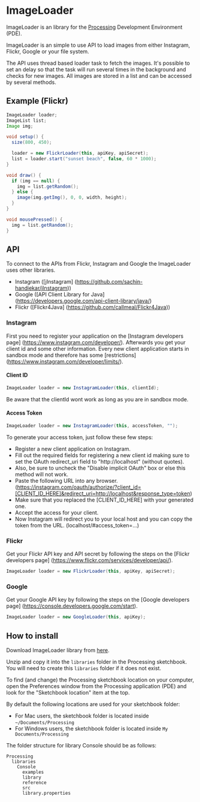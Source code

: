 # ImageLoader

ImageLoader is an library for the [Processing](http://processing.org/) Development Environment (PDE).

ImageLoader is an simple to use API to load images from either Instagram, Flickr, Google or your file system.

The API uses thread based loader task to fetch the images. It's possible to set an delay so that the task will run several times in the background and checks for new images. All images are stored in a list and can be accessed by several methods.

## Example (Flickr)

```java
ImageLoader loader;
ImageList list;
Image img;

void setup() {
  size(800, 450);

  loader = new FlickrLoader(this, apiKey, apiSecret);
  list = loader.start("sunset beach", false, 60 * 1000);
}

void draw() {
  if (img == null) {
    img = list.getRandom();
  } else {
    image(img.getImg(), 0, 0, width, height);
  }
}

void mousePressed() {
  img = list.getRandom();
}
```

## API

To connect to the APIs from Flickr, Instagram and Google the ImageLoader uses other libraries.

* Instagram ([jInstagram] (https://github.com/sachin-handiekar/jInstagram))
* Google ([API Client Library for Java] (https://developers.google.com/api-client-library/java/)
* Flickr ([Flickr4Java] (https://github.com/callmeal/Flickr4Java))

### Instagram

First you need to register your application on the [Instagram developers page] (https://www.instagram.com/developer/).
Afterwards you get your client id and some other information. Every new client application starts in sandbox mode and therefore has some [restrictions] (https://www.instagram.com/developer/limits/). 

#### Client ID

```java
ImageLoader loader = new InstagramLoader(this, clientId);
```

Be aware that the clientId wont work as long as you are in sandbox mode.

#### Access Token

```java
ImageLoader loader = new InstagramLoader(this, accessToken, "");
```

To generate your access token, just follow these few steps:

* Register a new client application on Instagram.
* Fill out the required fields for registering a new client id making sure to set the OAuth redirect_uri field to "http://localhost" (without quotes).
* Also, be sure to uncheck the "Disable implicit OAuth" box or else this method will not work.
* Paste the following URL into any browser. (https://instagram.com/oauth/authorize/?client_id=[CLIENT_ID_HERE]&redirect_uri=http://localhost&response_type=token)
* Make sure that you replaced the [CLIENT_ID_HERE] with your generated one.
* Accept the access for your client.
* Now Instagram will redirect you to your local host and you can copy the token from the URL. (localhost/#access_token=...)

### Flickr

Get your Flickr API key and API secret by following the steps on the [Flickr developers page] (https://www.flickr.com/services/developer/api/).

```java
ImageLoader loader = new FlickrLoader(this, apiKey, apiSecret);
```

### Google

Get your Google API key by following the steps on the [Google developers page] (https://console.developers.google.com/start).

```java
ImageLoader loader = new GoogleLoader(this, apiKey);
```

## How to install

Download ImageLoader library from [here](https://github.com/keshrath/ImageLoader/blob/master/distribution/ImageLoader/download/ImageLoader.zip?raw=true).

Unzip and copy it into the `libraries` folder in the Processing sketchbook. You will need to create this `libraries` folder if it does not exist.

To find (and change) the Processing sketchbook location on your computer, open the Preferences window from the Processing application (PDE) and look for the "Sketchbook location" item at the top.

By default the following locations are used for your sketchbook folder: 
  * For Mac users, the sketchbook folder is located inside `~/Documents/Processing` 
  * For Windows users, the sketchbook folder is located inside `My Documents/Processing`

The folder structure for library Console should be as follows:

```
Processing
  libraries
    Console
      examples
      library
      reference
      src
      library.properties
```